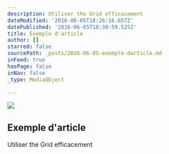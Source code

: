```yaml
---
description: Utiliser the Grid efficacement
dateModified: '2016-06-05T18:26:16.657Z'
datePublished: '2016-06-05T18:30:59.525Z'
title: Exemple d'article
author: []
starred: false
sourcePath: _posts/2016-06-05-exemple-darticle.md
inFeed: true
hasPage: false
inNav: false
_type: MediaObject

---
```

<article style=""><img src="https://the-grid-user-content.s3-us-west-2.amazonaws.com/67653f20-4904-4f0d-8963-cc8fe446620d.png" /><h1>Exemple d'article</h1><p>Utiliser the Grid efficacement</p></article>